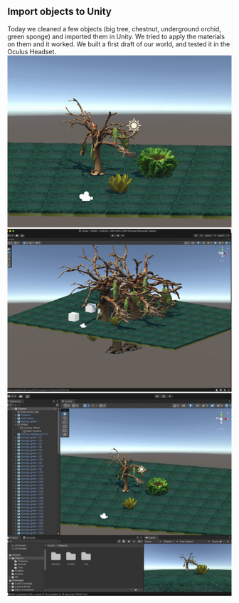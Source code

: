 ## Import objects to Unity

Today we cleaned a few objects (big tree, chestnut, underground orchid, green sponge) and imported them in Unity. We tried to apply the materials on them and it worked. We built a first draft of our world, and tested it in the Oculus Headset.
![unt](images/unity1.jpg)
![unt](images/unity2.jpg)
![unt](images/unity3.jpg)
